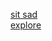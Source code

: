 [sit sad](https://github.com/alanr8742/SEP-10-PD-6-Parallel-World-/blob/main/start/Sit.md)  
[explore](https://github.com/alanr8742/SEP-10-PD-6-Parallel-World-/blob/main/start/Explore.md)